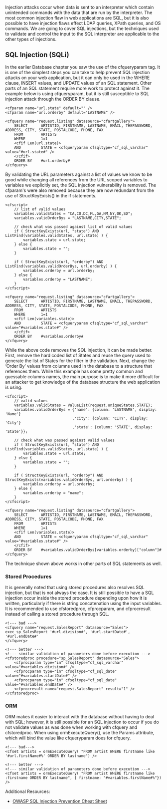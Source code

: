 Injection attacks occur when data is sent to an interpreter which
contain unintended commands with the data that are run by the
interpreter. The most common injection flaw in web applications are SQL,
but it is also possible to have injection flaws effect LDAP queries,
XPath queries, and OS commands. We are going to cover SQL injections,
but the techniques used to validate and control the input to the SQL
interpreter are applicable to the other types of injections.

SQL Injection (SQLi)
--------------------

In the earlier Database chapter you saw the use of the cfqueryparam tag.
It is one of the simplest steps you can take to help prevent SQL
injection attacks on your web application, but it can only be used in
the WHERE clause, INSERT values, and UPDATE values of an SQL statement.
Other parts of an SQL statement require more work to protect against it.
The example below is using cfqueryparam, but it is still susceptible to
SQL injection attack through the ORDER BY clause.

    <cfparam name="url.state" default="" />
    <cfparam name="url.orderby" default="LASTNAME" />

    <cfquery name="request.listing" datasource="cfartgallery">
        SELECT      ARTISTID, FIRSTNAME, LASTNAME, EMAIL, THEPASSWORD, ADDRESS, CITY, STATE, POSTALCODE, PHONE, FAX 
        FROM        ARTISTS
        WHERE       1=1
        <cfif Len(url.state)>
        AND         STATE = <cfqueryparam cfsqltype="cf_sql_varchar" value="#url.state#" />
        </cfif>
        ORDER BY    #url.orderby#
    </cfquery>

By validating the URL parameters against a list of values we know to be
good while changing all references from the URL scoped variables to
variables we explicitly set, the SQL injection vulnerability is removed.
The cfparam's were also removed because they are now redundant from the
use of StructKeyExists() in the if statements.

    <cfscript>
        // list of valid values
        variables.validStates = "CA,CO,DC,FL,GA,NM,NY,OK,SD";
        variables.validOrderBys = "LASTNAME,CITY,STATE";

        // check what was passed against list of valid values
        if ( StructKeyExists(url, "state") AND ListFind(variables.validStates, url.state) ) {
            variables.state = url.state;
        } else {
            variables.state = "";
        }

        if ( StructKeyExists(url, "orderby") AND ListFind(variables.validOrderBys, url.orderby) ) {
            variables.orderby = url.orderby;
        } else {
            variables.orderby = "LASTNAME";
        }
    </cfscript>

    <cfquery name="request.listing" datasource="cfartgallery">
        SELECT      ARTISTID, FIRSTNAME, LASTNAME, EMAIL, THEPASSWORD, ADDRESS, CITY, STATE, POSTALCODE, PHONE, FAX 
        FROM        ARTISTS
        WHERE       1=1
        <cfif Len(variables.state)>
        AND         STATE = <cfqueryparam cfsqltype="cf_sql_varchar" value="#variables.state#" />
        </cfif>
        ORDER BY    #variables.orderby#
    </cfquery>

While the above code removes the SQL injection, it can be made better.
First, remove the hard coded list of States and reuse the query used to
generate the list of States for the filter in the validation. Next,
change the ‘Order By’ values from columns used in the database to a
structure that references them. While this example has some pretty
common and guessable columns names, the main purpose is to make it more
difficult for an attacker to get knowledge of the database structure the
web application is using.

    <cfscript>
        // valid values
        variables.validStates = ValueList(request.uniqueStates.STATE);
        variables.validOrderBys = {'name': {column: 'LASTNAME', display: 'Name'}
                                  ,'city': {column: 'CITY', display: 'City'}
                                  ,'state': {column: 'STATE', display: 'State'}};

        // check what was passed against valid values
        if ( StructKeyExists(url, "state") AND ListFind(variables.validStates, url.state) ) {
            variables.state = url.state;
        } else {
            variables.state = "";
        }

        if ( StructKeyExists(url, "orderby") AND StructKeyExists(variables.validOrderBys, url.orderby) ) {
            variables.orderby = url.orderby;
        } else {
            variables.orderby = "name";
        }
    </cfscript>

    <cfquery name="request.listing" datasource="cfartgallery">
        SELECT      ARTISTID, FIRSTNAME, LASTNAME, EMAIL, THEPASSWORD, ADDRESS, CITY, STATE, POSTALCODE, PHONE, FAX 
        FROM        ARTISTS
        WHERE       1=1
        <cfif Len(variables.state)>
        AND         STATE = <cfqueryparam cfsqltype="cf_sql_varchar" value="#variables.state#" />
        </cfif>
        ORDER BY    #variables.validOrderBys[variables.orderby]["column"]#
    </cfquery>

The technique shown above works in other parts of SQL statements as
well.

### Stored Procedures

It is generally noted that using stored procedures also resolves SQL
injection, but that is not always the case. It is still possible to have
a SQL injection occur inside the stored procedure depending upon how it
is written, particularly if there is string concatenation using the
input variables. It is recommended to use cfstoredproc, cfprocparam, and
cfprocresult instead of calling a stored procedure through SQL.

    <!--- bad --->
    <cfquery name="request.SalesReport" datasource="Sales">
    exec sp_SalesReport '#url.division#', '#url.startDate#', '#url.endDate#'
    </cfquery>

    <!--- better --->
    <!--- similar validation of parameters done before execution --->
    <cfstoredproc procedure="sp_SalesReport" datasource="Sales">
        <cfprocparam type="in" cfsqltype="cf_sql_varchar" value="#variables.division#" />
        <cfprocparam type="in" cfsqltype="cf_sql_date" value="#variables.startDate#" />
        <cfprocparam type="in" cfsqltype="cf_sql_date" value="#variables.endDate#" />
        <cfprocresult name="request.SalesReport" result="1" />
    </cfstoredproc>

### ORM

ORM makes it easier to interact with the database without having to deal
with SQL; however, it is still possible for an SQL injection to occur if
you do not validate values as was done when working with cfquery and
cfstoredproc. When using ormExecuteQuery(), use the Params attribute,
which will bind the value like cfqueryparam does for cfquery.

    <!--- bad--->
    <cfset artists = ormExecuteQuery( "FROM artist WHERE firstname like '#url.firstName#%' ORDER BY lastname") />

    <!--- better --->
    <!--- similar validation of parameters done before execution --->
    <cfset artists = ormExecuteQuery( "FROM artist WHERE firstname like :firstname ORDER BY lastname", { firstname: "#variables.firstName#%"}) />

Additional Resources:

-   [OWASP SQL Injection Prevention Cheat
    Sheet](https://www.owasp.org/index.php/SQL_Injection_Prevention_Cheat_Sheet)

